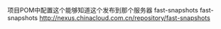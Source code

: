    
   项目POM中配置这个能够知道这个发布到那个服务器
   <distributionManagement>
        <snapshotRepository>
            <id>fast-snapshots</id>
            <name>fast-snapshots</name>
            <url>http://nexus.chinacloud.com.cn/repository/fast-snapshots</url>
        </snapshotRepository>
    </distributionManagement>
